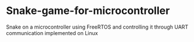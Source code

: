 # Snake-game-for-microcontroller
Snake on a microcontroller using FreeRTOS and controlling it through UART communication implemented on Linux
